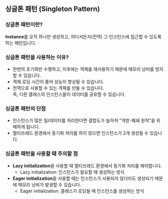 ## 싱글톤 패턴 (Singleton Pattern)

### 싱글톤 패턴이란?
**Instance**를 오직 하나만 생성하고, 어디서든지(전역) 그 인스턴스에 접근할 수 있도록 하는 패턴입니다.

### 싱글톤 패턴을 사용하는 이유?
- 한번의 초기화만 수행하고, 이후에는 객체를 재사용하기 때문에 메모리 낭비를 방지할 수 있습니다.
- 객체 로딩 시간이 줄어 성능이 향상될 수 있습니다.
- 전역으로 사용할 수 있는 객체를 만들 수 있습니다.<br/>즉, 다른 클래스의 인스턴스들이 데이터를 공유할 수 있습니다.

### 싱글톤 패턴의 단점
- 인스턴스가 많은 일/데이터를 처리한다면 결합도가 높아져 "개방-폐쇄 원칙"을 위배하게 됩니다.
- 멀티쓰레드 환경에서 동기화 처리를 하지 않으면 인스턴스가 2개 생성될 수 있습니다.

### 싱글톤 패턴을 사용할 때 주의할 점
- **Lazy initialization**을 사용할 때 멀티쓰레드 환경에서 동기화 처리를 해야합니다.
  - Lazy initialization: 인스턴스가 필요할 때 생성하는 방식
- **Eager initialization**을 사용할 때는 인스턴스가 사용되지 않더라도 생성되기 때문에 메모리 낭비가 발생할 수 있습니다.
  - Eager initialization: 클래스가 로딩될 때 인스턴스를 생성하는 방식
